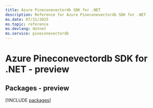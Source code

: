 ```yaml
---
title: Azure Pineconevectordb SDK for .NET
description: Reference for Azure Pineconevectordb SDK for .NET
ms.date: 07/31/2025
ms.topic: reference
ms.devlang: dotnet
ms.service: pineconevectordb
---
```

# Azure Pineconevectordb SDK for .NET - preview
## Packages - preview
[!INCLUDE [packages](pineconevectordb-index.md)]